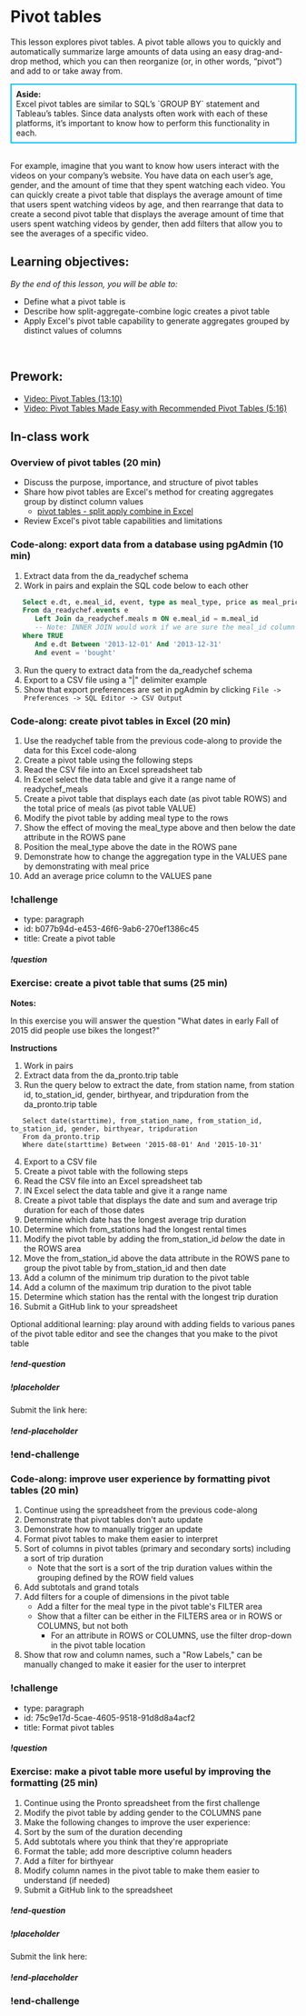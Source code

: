 # Pivot tables

This lesson explores pivot tables. A pivot table allows you to quickly and automatically summarize large amounts of data using an easy drag-and-drop method, which you can then reorganize (or, in other words, “pivot”) and add to or take away from.

<div class='bg-info' style='padding:8px;border-style:solid;border-width:2px;border-color:#00BFFF'>
<strong>Aside:</strong><br>
Excel pivot tables are similar to SQL’s `GROUP BY` statement and Tableau’s tables. Since data analysts often work with each of these platforms, it’s important to know how to perform this functionality in each. 

</div>

<br>

For example, imagine that you want to know how users interact with the videos on your company’s website. You have data on each user’s age, gender, and the amount of time that they spent watching each video. You can quickly create a pivot table that displays the average amount of time that users spent watching videos by age, and then rearrange that data to create a second pivot table that displays the average amount of time that users spent watching videos  by gender, then add filters that allow you to see the averages of a specific video.


## Learning objectives:
*By the end of this lesson, you will be able to:*
* Define what a pivot table is
* Describe how split-aggregate-combine logic creates a pivot table
* Apply Excel's pivot table capability to generate aggregates grouped by distinct values of columns
<br>

## Prework:
* [Video: Pivot Tables (13:10)](https://www.youtube.com/watch?v=BkmxrvIfDGA&list=PL_iwD7O7FG7jzLQIYm6-9Gx3hvXVUG7C5&index=11)
* [Video: Pivot Tables Made Easy with Recommended Pivot Tables (5:16)](https://www.youtube.com/watch?v=ebdgGbsTWs8&list=PL_iwD7O7FG7jzLQIYm6-9Gx3hvXVUG7C5&index=12)

## In-class work

### Overview of pivot tables (20 min)
* Discuss the purpose, importance, and structure of pivot tables
* Share how pivot tables are Excel's method for creating aggregates group by distinct column values
  * [pivot tables - split apply combine in Excel](https://www.safaribooksonline.com/library/view/learning-pandas/9781783985128/graphics/5128OS_09_01.jpg)
* Review Excel's pivot table capabilities and limitations

### Code-along: export data from a database using pgAdmin (10 min)

1. Extract data from the da_readychef schema
2. Work in pairs and explain the SQL code below to each other

```SQL
   Select e.dt, e.meal_id, event, type as meal_type, price as meal_price
   From da_readychef.events e
      Left Join da_readychef.meals m ON e.meal_id = m.meal_id
      -- Note: INNER JOIN would work if we are sure the meal_id column in da_readychef.meal contains primary keys
   Where TRUE
      And e.dt Between '2013-12-01' And '2013-12-31'
      And event = 'bought'
```

3. Run the query to extract data from the da_readychef schema
4. Export to a CSV file using a "|" delimiter example
5. Show that export preferences are set in pgAdmin by clicking ```File -> Preferences -> SQL Editor -> CSV Output```


### Code-along: create pivot tables in Excel (20 min)

1. Use the readychef table from the previous code-along to provide the data for this Excel code-along
2. Create a pivot table using the following steps 
3. Read the CSV file into an Excel spreadsheet tab
4. In Excel select the data table and give it a range name of readychef_meals
5. Create a pivot table that displays each date (as pivot table ROWS) and the total price of meals (as pivot table VALUE)
6. Modify the pivot table by adding meal type to the rows
7. Show the effect of moving the meal_type above and then below the date attribute in the ROWS pane
8. Position the meal_type above the date in the ROWS pane
9. Demonstrate how to change the aggregation type in the VALUES pane by demonstrating with meal price
10. Add an average price column to the VALUES pane

### !challenge

* type: paragraph
* id: b077b94d-e453-46f6-9ab6-270ef1386c45
* title: Create a pivot table

##### !question

### Exercise: create a pivot table that sums (25 min)

**Notes:**

In this exercise you will answer the question "What dates in early Fall of 2015 did people use bikes the longest?"

**Instructions**

1. Work in pairs
2. Extract data from the da_pronto.trip table
3. Run the query below to extract the date, from station name, from station id, to_station_id, gender, birthyear, and tripduration from the da_pronto.trip table

```
   Select date(starttime), from_station_name, from_station_id, to_station_id, gender, birthyear, tripduration
   From da_pronto.trip
   Where date(starttime) Between '2015-08-01' And '2015-10-31'
```  

4. Export to a CSV file
5. Create a pivot table with the following steps
6. Read the CSV file into an Excel spreadsheet tab
7. IN Excel select the data table and give it a range name
8. Create a pivot table that displays the date and sum and average trip duration for each of those dates
9. Determine which date has the longest average trip duration
10. Determine which from_stations had the longest rental times 
11. Modify the pivot table by adding the from_station_id *below* the date in the ROWS area
12. Move the from_station_id above the data attribute in the ROWS pane to group the pivot table by from_station_id and then date
13. Add a column of the minimum trip duration to the pivot table
14. Add a column of the maximum trip duration to the pivot table
15. Determine which station has the rental with the longest trip duration
16. Submit a GitHub link to your spreadsheet

Optional additional learning: play around with adding fields to various panes of the pivot table editor and see the changes that you make to the pivot table 
<br>

##### !end-question

##### !placeholder

Submit the link here:

##### !end-placeholder

### !end-challenge


### Code-along: improve user experience by formatting pivot tables (20 min)

1. Continue using the spreadsheet from the previous code-along
2. Demonstrate that pivot tables don't auto update
3. Demonstrate how to manually trigger an update
4. Format pivot tables to make them easier to interpret
5. Sort of columns in pivot tables (primary and secondary sorts) including a sort of trip duration
   * Note that the sort is a sort of the trip duration values within the grouping defined by the ROW field values
6. Add subtotals and grand totals
7. Add filters for a couple of dimensions in the pivot table
   * Add a filter for the meal type in the pivot table's FILTER area
   * Show that a filter can be either in the FILTERS area or in ROWS or COLUMNS, but not both
     * For an attribute in ROWS or COLUMNS, use the filter drop-down in the pivot table location
8. Show that row and column names, such a "Row Labels," can be manually changed to make it easier for the user to interpret 

### !challenge

* type: paragraph
* id: 75c9e17d-5cae-4605-9518-91d8d8a4acf2
* title: Format pivot tables

##### !question

### Exercise: make a pivot table more useful by improving the formatting (25 min)

1. Continue using the Pronto spreadsheet from the first challenge
2. Modify the pivot table by adding gender to the COLUMNS pane
3. Make the following changes to improve the user experience:
4. Sort by the sum of the duration decending
5. Add subtotals where you think that they're appropriate
6. Format the table; add more descriptive column headers
7. Add a filter for birthyear
8. Modify column names in the pivot table to make them easier to understand (if needed)
9. Submit a GitHub link to the spreadsheet

##### !end-question

##### !placeholder

Submit the link here:

##### !end-placeholder

### !end-challenge
